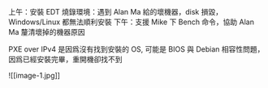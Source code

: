 上午：安裝 EDT 燒錄環境：遇到 Alan Ma 給的壞機器，disk 損毀，Windows/Linux 都無法順利安裝
下午：支援 Mike 下 Bench 命令，協助 Alan Ma 釐清壞掉的機器原因

PXE over IPv4 是因爲沒有找到安裝的 OS, 可能是 BIOS 與 Debian 相容性問題，因爲已經安裝完畢，重開機卻找不到

![[image-1.jpg]]